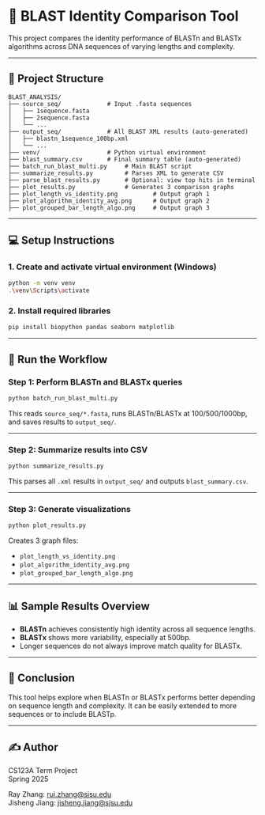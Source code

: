 # 🔬 BLAST Identity Comparison Tool

This project compares the identity performance of BLASTn and BLASTx algorithms across DNA sequences of varying lengths and complexity.

---

## 📁 Project Structure

```
BLAST_ANALYSIS/
├── source_seq/             # Input .fasta sequences
│   ├── 1sequence.fasta
│   ├── 2sequence.fasta
│   └── ...
├── output_seq/             # All BLAST XML results (auto-generated)
│   ├── blastn_1sequence_100bp.xml
│   └── ...
├── venv/                   # Python virtual environment
├── blast_summary.csv       # Final summary table (auto-generated)
├── batch_run_blast_multi.py     # Main BLAST script
├── summarize_results.py         # Parses XML to generate CSV
├── parse_blast_results.py       # Optional: view top hits in terminal
├── plot_results.py              # Generates 3 comparison graphs
├── plot_length_vs_identity.png          # Output graph 1
├── plot_algorithm_identity_avg.png      # Output graph 2
├── plot_grouped_bar_length_algo.png     # Output graph 3
```

---

## 💻 Setup Instructions

### 1. Create and activate virtual environment (Windows)

```bash
python -m venv venv
.\venv\Scripts\activate
```

### 2. Install required libraries

```bash
pip install biopython pandas seaborn matplotlib
```

---

## 🚀 Run the Workflow

### Step 1: Perform BLASTn and BLASTx queries

```bash
python batch_run_blast_multi.py
```

This reads `source_seq/*.fasta`, runs BLASTn/BLASTx at 100/500/1000bp, and saves results to `output_seq/`.

---

### Step 2: Summarize results into CSV

```bash
python summarize_results.py
```

This parses all `.xml` results in `output_seq/` and outputs `blast_summary.csv`.

---

### Step 3: Generate visualizations

```bash
python plot_results.py
```

Creates 3 graph files:
- `plot_length_vs_identity.png`
- `plot_algorithm_identity_avg.png`
- `plot_grouped_bar_length_algo.png`

---

## 📊 Sample Results Overview

- **BLASTn** achieves consistently high identity across all sequence lengths.
- **BLASTx** shows more variability, especially at 500bp.
- Longer sequences do not always improve match quality for BLASTx.

---

## 📌 Conclusion

This tool helps explore when BLASTn or BLASTx performs better depending on sequence length and complexity. It can be easily extended to more sequences or to include BLASTp.

---

## ✍️ Author

CS123A Term Project  
Spring 2025

Ray Zhang: rui.zhang@sjsu.edu  
Jisheng Jiang: jisheng.jiang@sjsu.edu
